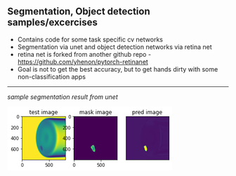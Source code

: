 ## Segmentation, Object detection samples/excercises

* Contains code for some task specific cv networks 
* Segmentation via unet and object detection networks via retina net
* retina net is forked from another github repo - https://github.com/yhenon/pytorch-retinanet
* Goal is not to get the best accuracy, but to get hands dirty with some non-classification apps

---
*sample segmentation result from unet*

![segmentation result](unet/results/test5.png)
